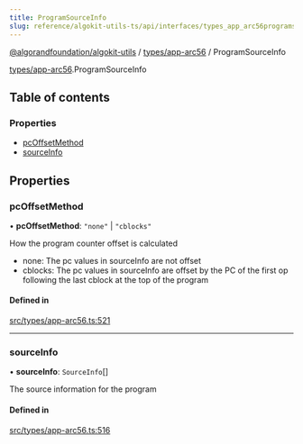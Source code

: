 ```yaml
---
title: ProgramSourceInfo
slug: reference/algokit-utils-ts/api/interfaces/types_app_arc56programsourceinfo
---
```

[@algorandfoundation/algokit-utils](/reference/algokit-utils-ts/api/overview) / [types/app-arc56](/reference/algokit-utils-ts/api/modules/types_app_arc56/) / ProgramSourceInfo



[types/app-arc56](/reference/algokit-utils-ts/api/modules/types_app_arc56/).ProgramSourceInfo

## Table of contents

### Properties

- [pcOffsetMethod](#pcoffsetmethod)
- [sourceInfo](#sourceinfo)

## Properties

### pcOffsetMethod

• **pcOffsetMethod**: ``"none"`` \| ``"cblocks"``

How the program counter offset is calculated
- none: The pc values in sourceInfo are not offset
- cblocks: The pc values in sourceInfo are offset by the PC of the first op following the last cblock at the top of the program

#### Defined in

[src/types/app-arc56.ts:521](https://github.com/algorandfoundation/algokit-utils-ts/blob/main/src/types/app-arc56.ts#L521)

___

### sourceInfo

• **sourceInfo**: `SourceInfo`[]

The source information for the program

#### Defined in

[src/types/app-arc56.ts:516](https://github.com/algorandfoundation/algokit-utils-ts/blob/main/src/types/app-arc56.ts#L516)